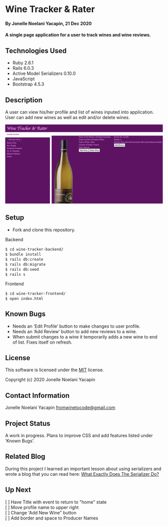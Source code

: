 # Wine Tracker & Rater
#### By Jonelle Noelani Yacapin, 21 Dec 2020
#### A single page application for a user to track wines and wine reviews. 

## Technologies Used
* Ruby 2.6.1
* Rails 6.0.3
* Active Model Serializers 0.10.0
* JavaScript
* Bootstrap 4.5.3

## Description
A user can view his/her profile and list of wines inputed into application.  User can add new wines as well as edit and/or delete wines.

[![Wine Tracker and Rater View](wine-view.png)](https://youtu.be/d00rt2eg4lA)

## Setup
* Fork and clone this repository.

Backend
```
$ cd wine-tracker-backend/
$ bundle install
$ rails db:create
$ rails db:migrate
$ rails db:seed
$ rails s
```
Frontend
```
$ cd wine-tracker-frontend/
$ open index.html
```

## Known Bugs
* Needs an ‘Edit Profile’ button to make changes to user profile.
* Needs an ‘Add Review’ button to add new reviews to a wine.
* When submit changes to a wine it temporarily adds a new wine to end of list.  Fixes itself on refresh.

## License
This software is licensed under the [MIT](https://choosealicense.com/licenses/mit/) license.

Copyright (c) 2020 Jonelle Noelani Yacapin

## Contact Information
Jonelle Noelani Yacapin fromwinetocode@gmail.com

## Project Status
A work in progress.  Plans to improve CSS and add features listed under ‘Known Bugs’.

## Related Blog
During this project I learned an important lesson about using serializers and wrote a blog that you can read here:  [What Exactly Does The Serializer Do?](https://levelup.gitconnected.com/what-exactly-does-the-serializer-do-9eee3c2e61b7?sk=301e7b30c351bab155b1a680b9bdbdf3)
>>>>>>>>>>>>>>>>>>>>>>>>>>>>>>>>>>>>>>>>>>>>>>>>>>>>>
## Up Next
[ ] Have Title with event to return to "home" state  
[ ] Move profile name to upper right  
[ ] Change 'Add New Wine" button  
[ ] Add border and space to Producer Names